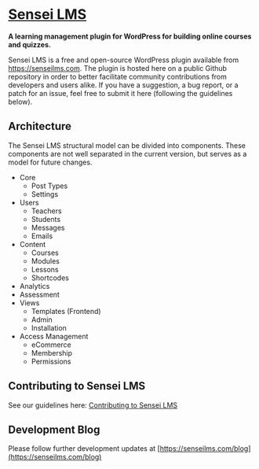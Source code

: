 # [Sensei LMS](https://senseilms.com)
**A learning management plugin for WordPress for building online courses and quizzes.**

Sensei LMS is a free and open-source WordPress plugin available from https://senseilms.com. The plugin is hosted here on a public Github repository in order to better facilitate community contributions from developers and users alike. If you have a suggestion, a bug report, or a patch for an issue, feel free to submit it here (following the guidelines below). 

## Architecture

The Sensei LMS structural model can be divided into components. These components are not well separated in the current
version, but serves as a model for future changes.

* Core
  * Post Types
  * Settings
* Users
  * Teachers
  * Students
  * Messages
  * Emails
* Content
  * Courses
  * Modules
  * Lessons
  * Shortcodes
* Analytics
* Assessment
* Views
  * Templates (Frontend)
  * Admin
  * Installation
* Access Management
  * eCommerce
  * Membership
  * Permissions

## Contributing to Sensei LMS
See our guidelines here: [Contributing to Sensei LMS](https://github.com/Automattic/sensei/blob/master/CONTRIBUTING.md)

## Development Blog
Please follow further development updates at [https://senseilms.com/blog](https://senseilms.com/blog)
